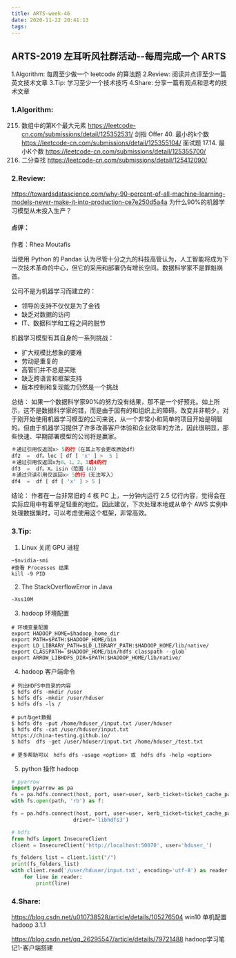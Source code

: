 ```yaml
---
title: ARTS-week-46
date: 2020-11-22 20:41:13
tags:
---
```



## ARTS-2019 左耳听风社群活动--每周完成一个 ARTS
1.Algorithm: 每周至少做一个 leetcode 的算法题
2.Review: 阅读并点评至少一篇英文技术文章
3.Tip: 学习至少一个技术技巧
4.Share: 分享一篇有观点和思考的技术文章

### 1.Algorithm:

215. 数组中的第K个最大元素 https://leetcode-cn.com/submissions/detail/125352531/
剑指 Offer 40. 最小的k个数 https://leetcode-cn.com/submissions/detail/125355104/
面试题 17.14. 最小K个数 https://leetcode-cn.com/submissions/detail/125355700/
704. 二分查找 https://leetcode-cn.com/submissions/detail/125412090/

### 2.Review:

https://towardsdatascience.com/why-90-percent-of-all-machine-learning-models-never-make-it-into-production-ce7e250d5a4a
为什么90%的机器学习模型从未投入生产？

#### 点评：

作者：Rhea Moutafis

当使用 Python 的 Pandas 认为尽管十分之九的科技高管认为，人工智能将成为下一次技术革命的中心，但它的采用和部署仍有增长空间。数据科学家不是罪魁祸首。

公司不是为机器学习而建立的：
- 领导的支持不仅仅是为了金钱
- 缺乏对数据的访问
- IT、数据科学和工程之间的脱节

机器学习模型有其自身的一系列挑战：
- 扩大规模比想象的要难
- 劳动是重复的
- 高管们并不总是买账
- 缺乏跨语言和框架支持
- 版本控制和复现能力仍然是一个挑战

总结：
如果一个数据科学家90%的努力没有结果，那不是一个好预兆。如上所示，这不是数据科学家的错，而是由于固有的和组织上的障碍。改变并非朝夕。对于刚开始使用机器学习模型的公司来说，从一个非常小和简单的项目开始是明智的。但由于机器学习提供了许多改善客户体验和企业效率的方法，因此很明显，那些快速、早期部署模型的公司将是赢家。

```python
＃通过引用仅返回x> 5的行（在其上写会更改原始df）
df2  =  df。loc [ df [ 'x' ] >  5 ]
＃通过引用仅返回x为0、1、2、3或4的行
df3  =  df。X。isin（范围（4））
＃通过只读引用仅返回x> 5的行（无法写入）
df4  =  df [ df [ 'x' ] > 5 ]
```

结论：
  作者在一台非常旧的 4 核 PC 上，一分钟内运行 2.5 亿行内容，觉得会在实际应用中有着举足轻重的地位。因此建议，下次处理本地或从单个 AWS 实例中处理数据集时，可以考虑使用这个框架，非常高效。


### 3.Tip:

1. Linux 关闭 GPU 进程
```shell
~$nvidia-smi
#查看 Processes 结果
kill -9 PID
```

2. The StackOverflowError in Java

```shell
-Xss10M
```

3. hadoop 环境配置

```shell
# 环境变量配置
export HADOOP_HOME=$hadoop_home_dir
export PATH=$PATH:$HADOOP_HOME/bin
export LD_LIBRARY_PATH=$LD_LIBRARY_PATH:$HADOOP_HOME/lib/native/
export CLASSPATH=`$HADOOP_HOME/bin/hdfs classpath --glob`
export ARROW_LIBHDFS_DIR=$PATH:$HADOOP_HOME/lib/native/

```

4. hadoop 客户端命令

```shell
# 列出HDFS中目录的内容
$ hdfs dfs -mkdir /user
$ hdfs dfs -mkdir /user/hduser
$ hdfs dfs -ls /

# put与get数据
$ hdfs dfs -put /home/hduser_/input.txt /user/hduser
$ hdfs dfs -cat /user/hduser/input.txt
https://china-testing.github.io/
$ hdfs  dfs -get /user/hduser/input.txt /home/hduser_/test.txt

# 更多帮助可以　hdfs dfs -usage <option> 或　hdfs dfs -help <option>
```

5. python 操作 hadoop

```python
# pyarrow
import pyarrow as pa
fs = pa.hdfs.connect(host, port, user=user, kerb_ticket=ticket_cache_path)
with fs.open(path, 'rb') as f:

fs = pa.hdfs.connect(host, port, user=user, kerb_ticket=ticket_cache_path,
                    driver='libhdfs3')

# hdfs
from hdfs import InsecureClient
client = InsecureClient('http://localhost:50070', user='hduser_')

fs_folders_list = client.list("/")
print(fs_folders_list)
with client.read('/user/hduser/input.txt', encoding='utf-8') as reader:
    for line in reader:
        print(line)
```

### 4.Share:

https://blog.csdn.net/u010738528/article/details/105276504
win10 单机配置 hadoop 3.1.1

https://blog.csdn.net/qq_26295547/article/details/79721488
hadoop学习笔记1-客户端搭建

